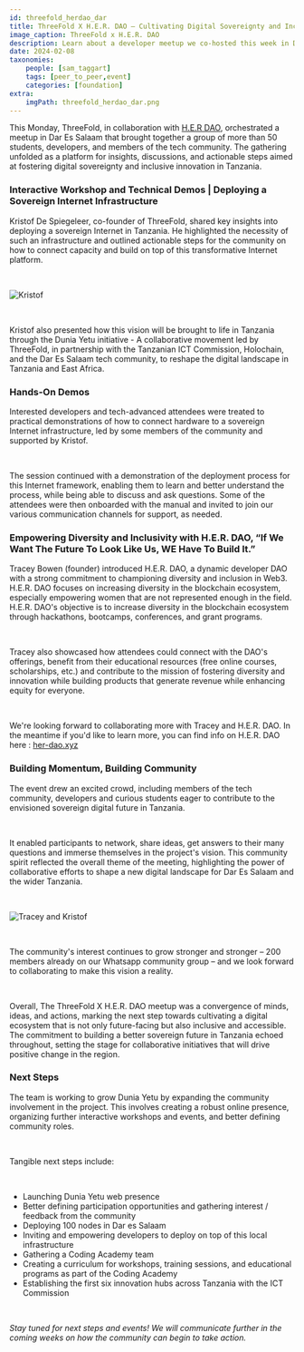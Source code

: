 ```yaml
---
id: threefold_herdao_dar
title: ThreeFold X H.E.R. DAO – Cultivating Digital Sovereignty and Inclusive Innovation in Dar Es Salaam
image_caption: ThreeFold x H.E.R. DAO
description: Learn about a developer meetup we co-hosted this week in Dar Es Salaam, the next step forward for the Dunia Yetu.
date: 2024-02-08
taxonomies:
    people: [sam_taggart]
    tags: [peer_to_peer,event]
    categories: [foundation]
extra:
    imgPath: threefold_herdao_dar.png
---
```


This Monday, ThreeFold, in collaboration with [H.E.R DAO](https://www.her-dao.xyz/), orchestrated a meetup in Dar Es Salaam that brought together a group of more than 50 students, developers, and members of the tech community. The gathering unfolded as a platform for insights, discussions, and actionable steps aimed at fostering digital sovereignty and inclusive innovation in Tanzania.

### **Interactive Workshop and Technical Demos | Deploying a Sovereign Internet Infrastructure**

Kristof De Spiegeleer, co-founder of ThreeFold, shared key insights into deploying a sovereign Internet in Tanzania. He highlighted the necessity of such an infrastructure and outlined actionable steps for the community on how to connect capacity and build on top of this transformative Internet platform.

<br>

![Kristof](./kristof_dar.png)

<br>

Kristof also presented how this vision will be brought to life in Tanzania through the Dunia Yetu initiative - A collaborative movement led by ThreeFold, in partnership with the Tanzanian ICT Commission, Holochain, and the Dar Es Salaam tech community, to reshape the digital landscape in Tanzania and East Africa.

### **Hands-On Demos**

Interested developers and tech-advanced attendees were treated to practical demonstrations of how to connect hardware to a sovereign Internet infrastructure, led by some members of the community and supported by Kristof.

<br>

The session continued with a demonstration of the deployment process for this Internet framework, enabling them to learn and better understand the process, while being able to discuss and ask questions. Some of the attendees were then onboarded with the manual and invited to join our various communication channels for support, as needed.

### **Empowering Diversity and Inclusivity with H.E.R. DAO, “If We Want The Future To Look Like Us, WE Have To Build It.”**

Tracey Bowen (founder) introduced H.E.R. DAO, a dynamic developer DAO with a strong commitment to championing diversity and inclusion in Web3. H.E.R. DAO focuses on increasing diversity in the blockchain ecosystem, especially empowering women that are not represented enough in the field. H.E.R. DAO's objective is to increase diversity in the blockchain ecosystem through hackathons, bootcamps, conferences, and grant programs.

<br>

Tracey also showcased how attendees could connect with the DAO's offerings, benefit from their educational resources (free online courses, scholarships, etc.) and contribute to the mission of fostering diversity and innovation while building products that generate revenue while enhancing equity for everyone.

<br>

We're looking forward to collaborating more with Tracey and H.E.R. DAO. In the meantime if you'd like to learn more, you can find info on H.E.R. DAO here : [her-dao.xyz](https://www.her-dao.xyz)

### **Building Momentum, Building Community**

The event drew an excited crowd, including members of the tech community, developers and curious students eager to contribute to the envisioned sovereign digital future in Tanzania.

<br>

It enabled participants to network, share ideas, get answers to their many questions and immerse themselves in the project's vision. This community spirit reflected the overall theme of the meeting, highlighting the power of collaborative efforts to shape a new digital landscape for Dar Es Salaam and the wider Tanzania.

<br>

![Tracey and Kristof](./tracey_kristof_dar.png)

<br>

The community's interest continues to grow stronger and stronger – 200 members already on our Whatsapp community group – and we look forward to collaborating to make this vision a reality.

<br>

Overall, The ThreeFold X H.E.R. DAO meetup was a convergence of minds, ideas, and actions, marking the next step towards cultivating a digital ecosystem that is not only future-facing but also inclusive and accessible. The commitment to building a better sovereign future in Tanzania echoed throughout, setting the stage for collaborative initiatives that will drive positive change in the region.

### Next Steps

The team is working to grow Dunia Yetu by expanding the community involvement in the project. This involves creating a robust online presence, organizing further interactive workshops and events, and better defining community roles.

<br>

Tangible next steps include:

<br>

- Launching Dunia Yetu web presence
- Better defining participation opportunities and gathering interest / feedback from the community
- Deploying 100 nodes in Dar es Salaam
- Inviting and empowering developers to deploy on top of this local infrastructure
- Gathering a Coding Academy team
- Creating a curriculum for workshops, training sessions, and educational programs as part of the Coding Academy
- Establishing the first six innovation hubs across Tanzania with the ICT Commission

<br>

*Stay tuned for next steps and events! We will communicate further in the coming weeks on how the community can begin to take action.*